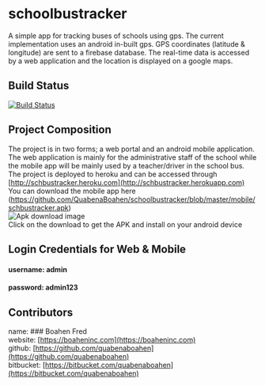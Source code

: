 # schoolbustracker
A simple app for tracking buses of schools using gps. The current implementation uses an android in-built gps. 
GPS coordinates (latitude & longitude) are sent to a firebase database. The real-time data is accessed by a web application and the location is displayed on a google maps.  


## Build Status
[![Build Status](https://travis-ci.org/QuabenaBoahen/schoolbustracker.svg?branch=master)](https://travis-ci.org/QuabenaBoahen/schoolbustracker)

## Project Composition
The project is in two forms; a web portal and an android mobile application. The web application is mainly for the administrative staff of the school while the mobile app will be mainly used by a teacher/driver in the school bus. <br/>
The project is deployed to heroku and can be accessed through [http://schbustracker.heroku.com](http://schbustracker.herokuapp.com) <br/> 
You can download the mobile app here (https://github.com/QuabenaBoahen/schoolbustracker/blob/master/mobile/schbustracker.apk) <br/>
![Apk download image](https://github.com/quabenaboahen/img/schbustracker.png) <br/>
Click on the download to get the APK and install on your android device

## Login Credentials for Web & Mobile
#### username: admin 
#### password: admin123

## Contributors
name:  ### Boahen Fred <br/>
website:   [https://boaheninc.com](https://boaheninc.com)  <br/>
github:    [https://github.com/quabenaboahen](https://github.com/quabenaboahen) <br/>
bitbucket: [https://bitbucket.com/quabenaboahen](https://bitbucket.com/quabenaboahen)



